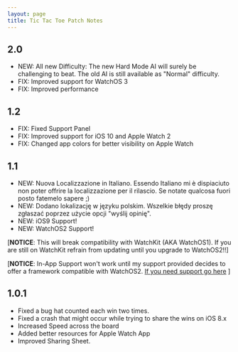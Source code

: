 ```yaml
---
layout: page
title: Tic Tac Toe Patch Notes
---
```


## 2.0

* NEW: All new Difficulty: The new Hard Mode AI will surely be challenging to beat. The old AI is still available as "Normal" difficulty.
* FIX: Improved support for WatchOS 3
* FIX: Improved performance

## 1.2

* FIX: Fixed Support Panel
* FIX: Improved support for iOS 10 and Apple Watch 2
* FIX: Changed app colors for better visibility on Apple Watch

## 1.1

* NEW: Nuova Localizzazione in Italiano. Essendo Italiano mi è dispiaciuto non poter offrire la localizzazione per il rilascio. Se notate qualcosa fuori posto fatemelo sapere ;)
* NEW: Dodano lokalizację w języku polskim. Wszelkie błędy proszę zgłaszać poprzez użycie opcji "wyślij opinię".
* NEW: iOS9 Support!
* NEW: WatchOS2 Support!

[**NOTICE**: This will break compatibility with WatchKit (AKA WatchOS1). If you are still on WatchKit refrain from updating until you upgrade to WatchOS2!!]

[**NOTICE**: In-App Support won't work until my support provided decides to offer a framework compatible with WatchOS2. [If you need support go here](http://www.valentinourbano.com/support) ]

## 1.0.1

* Fixed a bug hat counted each win two times.
* Fixed a crash that might occur while trying to share the wins on iOS 8.x
* Increased Speed across the board
* Added better resources for Apple Watch App
* Improved Sharing Sheet.